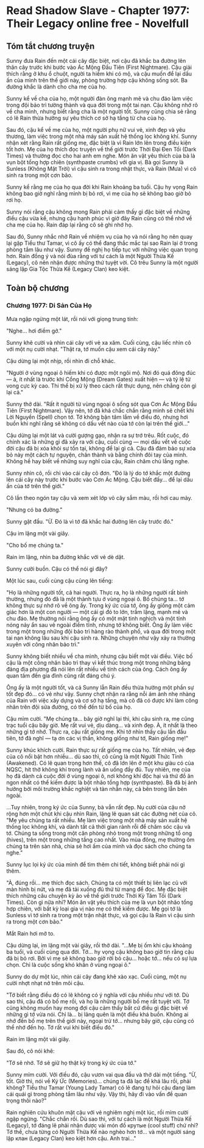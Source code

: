 # Read Shadow Slave - Chapter 1977: Their Legacy online free - Novelfull

## Tóm tắt chương truyện

Sunny đưa Rain đến một cái cây đặc biệt, nơi cậu đã khắc ba đường lên thân cây trước khi bước vào Ác Mộng Đầu Tiên (First Nightmare). Cậu giải thích rằng ở khu ổ chuột, người ta hiếm khi có mộ, và cậu muốn để lại dấu ấn của mình trên thế giới này, phòng trường hợp cậu không sống sót. Ba đường khắc là dành cho cha mẹ của họ.

Sunny kể về cha của họ, một người đàn ông mạnh mẽ và chu đáo làm việc trong đội bảo trì tường thành và qua đời trong một tai nạn. Cậu không nhớ rõ về cha mình, nhưng biết rằng cha là một người tốt. Sunny cũng chia sẻ rằng có lẽ Rain thừa hưởng sự yêu thích cơ sở hạ tầng từ cha của họ.

Sau đó, cậu kể về mẹ của họ, một người phụ nữ vui vẻ, xinh đẹp và yêu thương, làm việc trong một nhà máy sản xuất hệ thống lọc không khí. Sunny nhận xét rằng Rain rất giống mẹ, đặc biệt là vì Rain lớn lên trong điều kiện tốt hơn. Mẹ của họ thích đọc truyện về thế giới trước Thời Đại Đen Tối (Dark Times) và thường đọc cho hai anh em nghe. Món ăn vặt yêu thích của bà là vụn bột tổng hợp chiên (synthpaste crumbs) với gia vị. Bà gọi Sunny là Sunless (Không Mặt Trời) vì cậu sinh ra trong nhật thực, và Rain (Mưa) vì cô sinh ra trong một cơn bão.

Sunny kể rằng mẹ của họ qua đời khi Rain khoảng ba tuổi. Cậu hy vọng Rain không bao giờ nghĩ rằng mình bị bỏ rơi, vì mẹ của họ sẽ không bao giờ bỏ rơi họ.

Sunny nói rằng cậu không mong Rain phải cảm thấy gì đặc biệt về những điều cậu vừa kể, nhưng cậu hạnh phúc vì giờ đây Rain cũng có thể nhớ về cha mẹ của họ. Rain đáp lại rằng cô sẽ ghi nhớ họ.

Sau đó, Sunny nhắc nhở Rain về nhiệm vụ của họ và nói rằng họ nên quay lại gặp Tiểu thư Tamar, vì cô ấy có thể đang thắc mắc tại sao Rain lại ở trong phòng tắm lâu như vậy. Sunny đề nghị họ tiếp tục với những việc quan trọng hơn. Rain đồng ý và nói đùa rằng với tư cách là một Người Thừa Kế (Legacy), cô nên nhận được những thứ tuyệt vời. Cô trêu Sunny là một người sáng lập Gia Tộc Thừa Kế (Legacy Clan) keo kiệt.

## Toàn bộ chương

### Chương 1977: Di Sản Của Họ

Mưa ngập ngừng một lát, rồi nói với giọng trung tính:

"Nghe... hơi điềm gở."

Sunny khẽ cười và nhìn cái cây với vẻ xa xăm. Cuối cùng, cậu liếc nhìn cô với một nụ cười nhạt. "Thật ra, tớ muốn cậu xem cái cây này."

Cậu dừng lại một nhịp, rồi nhìn đi chỗ khác.

"Người ở vùng ngoại ô hiếm khi có được một ngôi mộ. Nơi đó quá đông đúc — à, ít nhất là trước khi Cổng Mộng (Dream Gates) xuất hiện — và tỷ lệ tử vong cực kỳ cao. Thi thể bị xử lý theo cách rất thực dụng, nên chẳng còn gì lại cả."

Sunny thở dài. "Rất ít người từ vùng ngoại ô sống sót qua Cơn Ác Mộng Đầu Tiên (First Nightmare). Vậy nên, tớ đã khá chắc chắn rằng mình sẽ chết khi Lời Nguyền (Spell) chọn tớ. Tớ không bận tâm lắm về điều đó, nhưng hơi buồn khi nghĩ rằng sẽ không có dấu vết nào của tớ còn lại trên thế giới..."

Cậu dừng lại một lát và cười gượng gạo, nhận ra sự trớ trêu. Rốt cuộc, đó chính xác là những gì đã xảy ra với cậu, cuối cùng — mọi dấu vết về cuộc đời cậu đã bị xóa khỏi sự tồn tại, không để lại gì cả. Cậu đã đảm bảo sự xóa bỏ này một cách tự nguyện, chân thành và bằng chính đôi tay của mình. Không hề hay biết về những suy nghĩ của cậu, Rain chăm chú lắng nghe.

Sunny nhìn cô, rồi chỉ vào cái cây cô đơn. "Đó là lý do tớ khắc một đường lên cái cây này trước khi bước vào Cơn Ác Mộng. Cậu biết đấy... để lại dấu ấn của tớ trên thế giới."

Cô lần theo ngón tay cậu và xem xét lớp vỏ cây sẫm màu, rồi hơi cau mày.

"Nhưng có ba đường."

Sunny gật đầu. "Ừ. Đó là vì tớ đã khắc hai đường lên cây trước đó."

Cậu im lặng một vài giây.

"Cho bố mẹ chúng ta."

Rain im lặng, nhìn ba đường khắc với vẻ dè dặt.

Sunny cười buồn. Cậu có thể nói gì đây?

Một lúc sau, cuối cùng cậu cũng lên tiếng:

"Họ là những người tốt, cả hai người. Thực ra, họ là những người rất bình thường, nhưng đó đã là một thành tựu ở vùng ngoại ô. Bố chúng ta... tớ không thực sự nhớ rõ về ông ấy. Trong ký ức của tớ, ông ấy giống một cảm giác hơn là một con người — một cái gì đó to lớn, trầm lặng, mạnh mẽ và chu đáo. Mẹ thường nói rằng ông ấy có một mặt tinh nghịch và một tính nóng nảy ẩn sau vẻ ngoài điềm tĩnh, nhưng tớ không biết. Ông ấy làm việc trong một trong những đội bảo trì hàng rào thành phố, và qua đời trong một tai nạn không lâu sau khi cậu sinh ra. Những chuyện như vậy xảy ra thường xuyên với công nhân bảo trì."

Sunny không biết nhiều về cha mình, nhưng cậu biết một vài điều. Việc bố cậu là một công nhân bảo trì thay vì kết thúc trong một trong những băng đảng địa phương đã nói lên rất nhiều về tính cách của ông. Cách ông ấy quan tâm đến gia đình cũng rất đáng chú ý.

Ông ấy là một người tốt, và cả Sunny lẫn Rain đều thừa hưởng một phần sự tốt đẹp đó... có vẻ như vậy. Sunny chợt nhận ra rằng nỗi ám ảnh nhẹ nhàng của Rain với việc xây dựng và cơ sở hạ tầng, mà cô đã có được khi làm công nhân trên đội sửa đường, có thể đến từ bố của họ.

Cậu mỉm cười. "Mẹ chúng ta... bây giờ nghĩ lại thì, khi cậu sinh ra, mẹ cũng trạc tuổi cậu bây giờ. Mẹ rất vui vẻ, dịu dàng... và xinh đẹp. À, ít nhất là theo những gì tớ nhớ. Thực ra, cậu rất giống mẹ. Khi tớ nhìn thấy cậu lần đầu tiên, tớ đã nghĩ — tạ ơn các vị thần, không giống như tớ, Rain giống mẹ!"

Sunny khúc khích cười. Rain thực sự rất giống mẹ của họ. Tất nhiên, vẻ đẹp của cô nổi bật hơn nhiều... dù sao thì, cô cũng là một Người Thức Tỉnh (Awakened). Có lẽ quan trọng hơn thế, cô đã lớn lên ở một khu giàu có của NQSC, hít thở không khí trong lành và ăn uống đầy đủ. Tuy nhiên, mẹ của họ đã dành cả cuộc đời ở vùng ngoại ô, nơi không khí độc hại và thứ đồ ăn ngon nhất có thể kiếm được là bột nhão tổng hợp (synthpaste). Bà đã bị ảnh hưởng bởi môi trường khắc nghiệt và tàn nhẫn này, cả bên trong lẫn bên ngoài.

...Tuy nhiên, trong ký ức của Sunny, bà vẫn rất đẹp. Nụ cười của cậu nở rộng hơn một chút khi cậu nhìn Rain, lặng lẽ quan sát các đường nét của cô. "Mẹ yêu chúng ta rất nhiều. Mẹ làm việc trong một nhà máy sản xuất hệ thống lọc không khí, và dành tất cả thời gian rảnh rỗi để chăm sóc cậu và tớ. Chúng ta sống trong một căn phòng nhỏ trong một trong những tổ ong (hives), trên một trong những tầng cao nhất. Vào mùa đông, mẹ thường ôm chúng ta trên sàn nhà, chia sẻ hơi ấm của mình và đọc sách cho chúng ta nghe."

Sunny lục lọi ký ức của mình để tìm thêm chi tiết, không biết phải nói gì thêm.

"À, đúng rồi... mẹ thích đọc sách. Chúng ta có một thiết bị liên lạc cũ với màn hình bị nứt, và mẹ đã tải xuống đủ thứ từ mạng để đọc. Mẹ đặc biệt thích những câu chuyện kỳ ảo về thế giới trước Thời Kỳ Tăm Tối (Dark Times). Còn gì nữa nhỉ? Món ăn vặt yêu thích của mẹ là vụn bột nhão tổng hợp chiên, với bất kỳ loại gia vị nào mẹ có thể kiếm được. Mẹ gọi tớ là Sunless vì tớ sinh ra trong một trận nhật thực, và gọi cậu là Rain vì cậu sinh ra trong một cơn bão."

Mắt Rain hơi mở to.

Cậu dừng lại, im lặng một vài giây, rồi thở dài. "...Mẹ bị ốm khi cậu khoảng ba tuổi, và cuối cùng qua đời. Tớ... hy vọng cậu không bao giờ tin rằng cậu đã bị bỏ rơi. Bởi vì mẹ sẽ không bao giờ rời bỏ cậu... hoặc tớ... nếu có sự lựa chọn. Chỉ là cuộc sống khó khăn ở vùng ngoại ô."

Sunny do dự một lúc, nhìn cái cây đang khẽ xào xạc. Cuối cùng, một nụ cười nhợt nhạt nở trên môi cậu.

"Tớ biết rằng điều đó có lẽ không có ý nghĩa với cậu nhiều như với tớ. Dù sao thì, cậu đã có bố mẹ rồi, và họ là những người bố mẹ rất tuyệt vời. Tớ cũng không muốn hay mong đợi cậu cảm thấy bất cứ điều gì đặc biệt về những gì tớ vừa nói. Chỉ là... bị lãng quên là một điều khá buồn. Không ai nhớ đến bố mẹ trên thế giới này, ngoại trừ tớ... nhưng bây giờ, cậu cũng có thể nhớ đến họ. Tớ rất vui khi biết điều đó."

Rain im lặng một vài giây.

Sau đó, cô nói khẽ:

"Tớ sẽ nhớ. Tớ sẽ giữ họ thật kỹ trong ký ức của tớ."

Sunny mỉm cười. Với điều đó, cậu vươn vai qua đầu và thở dài một tiếng. "Ừ, tốt. Giờ thì, nói về Ký Ức (Memories)... chúng ta đã lạc đề khá lâu rồi, phải không? Tiểu thư Tamar (Young Lady Tamar) có lẽ đang tự hỏi cậu đang làm cái quái gì trong phòng tắm lâu như vậy. Vậy thì, hãy đi vào vấn đề quan trọng thôi nào?"

Rain nghiên cứu khuôn mặt cậu với vẻ nghiêm nghị một lúc, rồi mỉm cười ngập ngừng. "Chắc chắn rồi. Dù sao thì, với tư cách là một Người Thừa Kế (Legacy), tớ đáng lẽ phải nhận được vài món đồ крутые (cool stuff) chứ nhỉ? Tớ thề, chưa từng có Người Thừa Kế nào nghèo hơn tớ... và một người sáng lập клан (Legacy Clan) keo kiệt hơn cậu. Anh trai..."